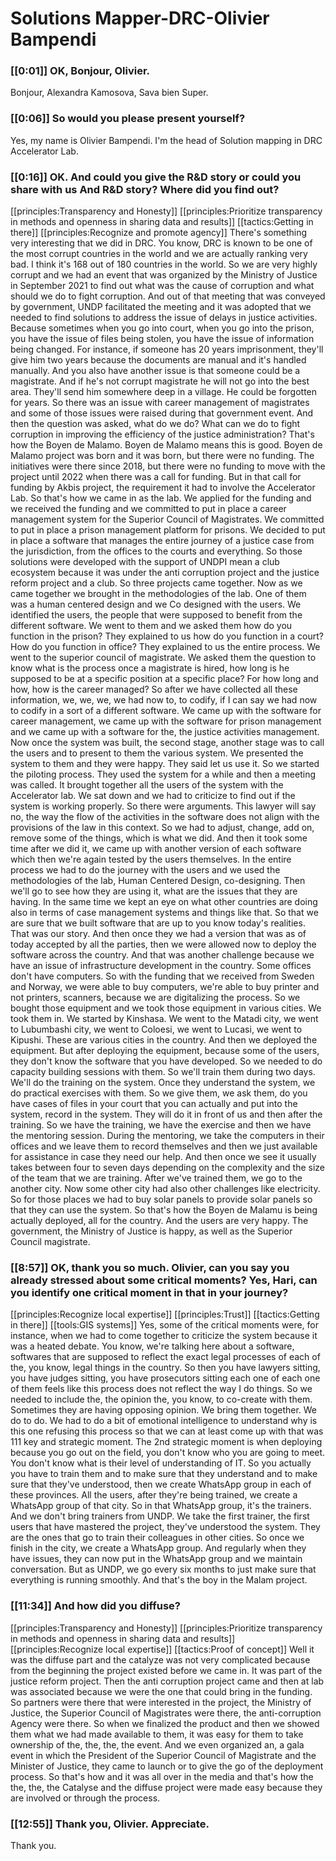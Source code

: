 # Solutions Mapper\-DRC\-Olivier Bampendi

### [[0:01]] OK, Bonjour, Olivier\.

Bonjour, Alexandra Kamosova, Sava bien Super\.

### [[0:06]] So would you please present yourself?

Yes, my name is Olivier Bampendi\. I'm the head of Solution mapping in DRC Accelerator Lab\.

### [[0:16]] OK\. And could you give the R&D story or could you share with us And R&D story? Where did you find out?

[[principles:Transparency and Honesty]]
[[principles:Prioritize transparency in methods and openness in sharing data and results]]
[[tactics:Getting in there]]
[[principles:Recognize and promote agency]]
There's something very interesting that we did in DRC\. You know, DRC is known to be one of the most corrupt countries in the world and we are actually ranking very bad\. I think it's 168 out of 180 countries in the world\. So we are very highly corrupt and we had an event that was organized by the Ministry of Justice in September 2021 to find out what was the cause of corruption and what should we do to fight corruption\. And out of that meeting that was conveyed by government, UNDP facilitated the meeting and it was adopted that we needed to find solutions to address the issue of delays in justice activities\. Because sometimes when you go into court, when you go into the prison, you have the issue of files being stolen, you have the issue of information being changed\. For instance, if someone has 20 years imprisonment, they'll give him two years because the documents are manual and it's handled manually\. And you also have another issue is that someone could be a magistrate\. And if he's not corrupt magistrate he will not go into the best area\. They'll send him somewhere deep in a village\. He could be forgotten for years\. So there was an issue with career management of magistrates and some of those issues were raised during that government event\. And then the question was asked, what do we do? What can we do to fight corruption in improving the efficiency of the justice administration? That's how the Boyen de Malamo\. Boyen de Malamo means this is good\. Boyen de Malamo project was born and it was born, but there were no funding\. The initiatives were there since 2018, but there were no funding to move with the project until 2022 when there was a call for funding\. But in that call for funding by Akbis project, the requirement it had to involve the Accelerator Lab\. So that's how we came in as the lab\. We applied for the funding and we received the funding and we committed to put in place a career management system for the Superior Council of Magistrates\. We committed to put in place a prison management platform for prisons\. We decided to put in place a software that manages the entire journey of a justice case from the jurisdiction, from the offices to the courts and everything\. So those solutions were developed with the support of UNDPI mean a club ecosystem because it was under the anti corruption project and the justice reform project and a club\. So three projects came together\. Now as we came together we brought in the methodologies of the lab\. One of them was a human centered design and we Co designed with the users\. We identified the users, the people that were supposed to benefit from the different software\. We went to them and we asked them how do you function in the prison? They explained to us how do you function in a court? How do you function in office? They explained to us the entire process\. We went to the superior council of magistrate\. We asked them the question to know what is the process once a magistrate is hired, how long is he supposed to be at a specific position at a specific place? For how long and how, how is the career managed? So after we have collected all these information, we, we, we, we had now to, to codify, if I can say we had now to codify in a sort of a different software\. We came up with the software for career management, we came up with the software for prison management and we came up with a software for the, the justice activities management\. Now once the system was built, the second stage, another stage was to call the users and to present to them the various system\. We presented the system to them and they were happy\. They said let us use it\. So we started the piloting process\. They used the system for a while and then a meeting was called\. It brought together all the users of the system with the Accelerator lab\. We sat down and we had to criticize to find out if the system is working properly\. So there were arguments\. This lawyer will say no, the way the flow of the activities in the software does not align with the provisions of the law in this context\. So we had to adjust, change, add on, remove some of the things, which is what we did\. And then it took some time after we did it, we came up with another version of each software which then we're again tested by the users themselves\. In the entire process we had to do the journey with the users and we used the methodologies of the lab, Human Centered Design, co\-designing\. Then we'll go to see how they are using it, what are the issues that they are having\. In the same time we kept an eye on what other countries are doing also in terms of case management systems and things like that\. So that we are sure that we built software that are up to you know today's realities\. That was our story\. And then once they we had a version that was as of today accepted by all the parties, then we were allowed now to deploy the software across the country\. And that was another challenge because we have an issue of infrastructure development in the country\. Some offices don't have computers\. So with the funding that we received from Sweden and Norway, we were able to buy computers, we're able to buy printer and not printers, scanners, because we are digitalizing the process\. So we bought those equipment and we took those equipment in various cities\. We took them in\. We started by Kinshasa\. We went to the Matadi city, we went to Lubumbashi city, we went to Coloesi, we went to Lucasi, we went to Kipushi\. These are various cities in the country\. And then we deployed the equipment\. But after deploying the equipment, because some of the users, they don't know the software that you have developed\. So we needed to do capacity building sessions with them\. So we'll train them during two days\. We'll do the training on the system\. Once they understand the system, we do practical exercises with them\. So we give them, we ask them, do you have cases of files in your court that you can actually and put into the system, record in the system\. They will do it in front of us and then after the training\. So we have the training, we have the exercise and then we have the mentoring session\. During the mentoring, we take the computers in their offices and we leave them to record themselves and then we just available for assistance in case they need our help\. And then once we see it usually takes between four to seven days depending on the complexity and the size of the team that we are training\. After we've trained them, we go to the another city\. Now some other city had also other challenges like electricity\. So for those places we had to buy solar panels to provide solar panels so that they can use the system\. So that's how the Boyen de Malamu is being actually deployed, all for the country\. And the users are very happy\. The government, the Ministry of Justice is happy, as well as the Superior Council magistrate\.


### [[8:57]] OK, thank you so much\. Olivier, can you say you already stressed about some critical moments? Yes, Hari, can you identify one critical moment in that in your journey?

[[principles:Recognize local expertise]]
[[principles:Trust]]
[[tactics:Getting in there]]
[[tools:GIS systems]]
Yes, some of the critical moments were, for instance, when we had to come together to criticize the system because it was a heated debate\. You know, we're talking here about a software, softwares that are supposed to reflect the exact legal processes of each of the, you know, legal things in the country\. So then you have lawyers sitting, you have judges sitting, you have prosecutors sitting each one of each one of them feels like this process does not reflect the way I do things\. So we needed to include the, the opinion the, you know, to co\-create with them\. Sometimes they are having opposing opinion\. We bring them together\. We do to do\. We had to do a bit of emotional intelligence to understand why is this one refusing this process so that we can at least come up with that was 111 key and strategic moment\. The 2nd strategic moment is when deploying because you go out on the field, you don't know who you are going to meet\. You don't know what is their level of understanding of IT\. So you actually you have to train them and to make sure that they understand and to make sure that they've understood, then we create WhatsApp group in each of these provinces\. All the users, after they're being trained, we create a WhatsApp group of that city\. So in that WhatsApp group, it's the trainers\. And we don't bring trainers from UNDP\. We take the first trainer, the first users that have mastered the project, they've understood the system\. They are the ones that go to train their colleagues in other cities\. So once we finish in the city, we create a WhatsApp group\. And regularly when they have issues, they can now put in the WhatsApp group and we maintain conversation\. But as UNDP, we go every six months to just make sure that everything is running smoothly\. And that's the boy in the Malam project\.


### [[11:34]] And how did you diffuse?

[[principles:Transparency and Honesty]]
[[principles:Prioritize transparency in methods and openness in sharing data and results]]
[[principles:Recognize local expertise]]
[[tactics:Proof of concept]]
Well it was the diffuse part and the catalyze was not very complicated because from the beginning the project existed before we came in\. It was part of the justice reform project\. Then the anti corruption project came and then at lab was associated because we were the one that could bring in the funding\. So partners were there that were interested in the project, the Ministry of Justice, the Superior Council of Magistrates were there, the anti\-corruption Agency were there\. So when we finalized the product and then we showed them what we had made available to them, it was easy for them to take ownership of the, the, the, the event\. And we even organized an, a gala event in which the President of the Superior Council of Magistrate and the Minister of Justice, they came to launch or to give the go of the deployment process\. So that's how and it was all over in the media and that's how the the, the, the Catalyse and the diffuse project were made easy because they are involved or through the process\.


### [[12:55]] Thank you, Olivier\. Appreciate\.

Thank you\.

